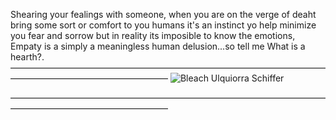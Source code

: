 
Shearing your fealings with someone, when you are on the verge of deaht bring some 
sort or comfort to you humans it's an instinct yo help
minimize you fear and sorrow but in reality its imposible to know the 
emotions, Empaty is a simply a meaningless human delusion...so tell me
What is a hearth?.
——————————————————————————————————————————————————————
![Bleach Ulquiorra Schiffer](https://github.com/user-attachments/assets/365c933b-2618-4fae-8c84-8196c3349097)

——————————————————————————————————————————————————————
